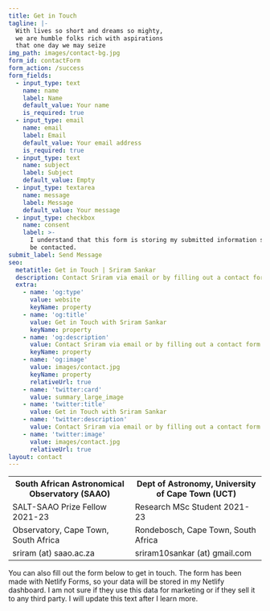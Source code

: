 ```yaml
---
title: Get in Touch
tagline: |-
  With lives so short and dreams so mighty,
  we are humble folks rich with aspirations
  that one day we may seize
img_path: images/contact-bg.jpg
form_id: contactForm
form_action: /success
form_fields:
  - input_type: text
    name: name
    label: Name
    default_value: Your name
    is_required: true
  - input_type: email
    name: email
    label: Email
    default_value: Your email address
    is_required: true
  - input_type: text
    name: subject
    label: Subject
    default_value: Empty
  - input_type: textarea
    name: message
    label: Message
    default_value: Your message
  - input_type: checkbox
    name: consent
    label: >-
      I understand that this form is storing my submitted information so I can
      be contacted.
submit_label: Send Message
seo:
  metatitle: Get in Touch | Sriram Sankar
  description: Contact Sriram via email or by filling out a contact form. 
  extra:
    - name: 'og:type'
      value: website
      keyName: property
    - name: 'og:title'
      value: Get in Touch with Sriram Sankar
      keyName: property
    - name: 'og:description'
      value: Contact Sriram via email or by filling out a contact form.
      keyName: property
    - name: 'og:image'
      value: images/contact.jpg
      keyName: property
      relativeUrl: true
    - name: 'twitter:card'
      value: summary_large_image
    - name: 'twitter:title'
      value: Get in Touch with Sriram Sankar
    - name: 'twitter:description'
      value: Contact Sriram via email or by filling out a contact form.
    - name: 'twitter:image'
      value: images/contact.jpg
      relativeUrl: true
layout: contact
---
```


<table>
  <tr>
    <th>South African Astronomical Observatory (SAAO)</th>
    <th>Dept of Astronomy, University of Cape Town (UCT)</th>
  </tr>
  <tr>
    <td>SALT-SAAO Prize Fellow 2021-23</td>
    <td>Research MSc Student 2021-23</td>
  </tr>
  <tr>
    <td>Observatory, Cape Town, South Africa</td>
    <td>Rondebosch, Cape Town, South Africa</td>
  </tr>
  <tr>
    <td>sriram (at) saao.ac.za</td>
    <td>sriram10sankar (at) gmail.com</td>   
  </tr>
</table>

<p>
You can also fill out the form below to get in touch. The form has been made with Netlify Forms, so your data will be stored in my Netlify dashboard. I am not sure if they use this data for marketing or if they sell it to any third party. I will update this text after I learn more.
</p>
